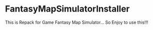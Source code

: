 # FantasyMapSimulatorInstaller
This is Repack for Game Fantasy Map Simulator... So Enjoy to use this!!!
